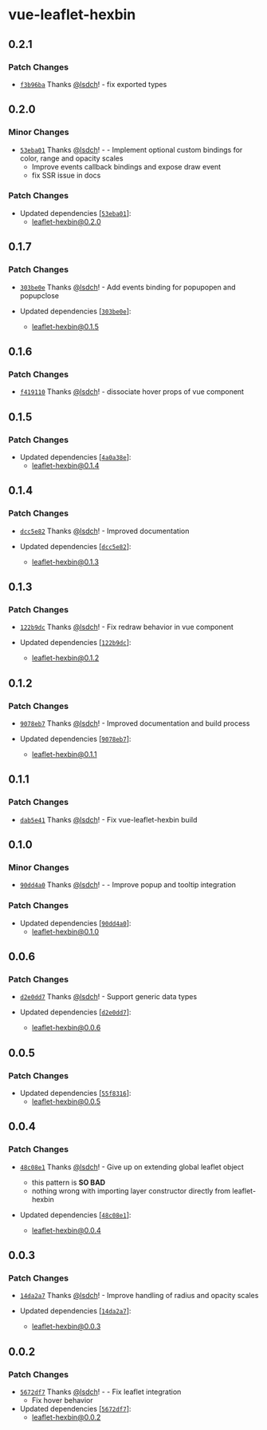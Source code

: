 # vue-leaflet-hexbin

## 0.2.1

### Patch Changes

- [`f3b96ba`](https://github.com/lsdch/leaflet-hexbin/commit/f3b96bae4db8fb1e59ee0be27cc4275df2600d48) Thanks [@lsdch](https://github.com/lsdch)! - fix exported types

## 0.2.0

### Minor Changes

- [`53eba01`](https://github.com/lsdch/leaflet-hexbin/commit/53eba0192854bbdc04c32dad6fd95fd01cf4181b) Thanks [@lsdch](https://github.com/lsdch)! - - Implement optional custom bindings for color, range and opacity scales
  - Improve events callback bindings and expose draw event
  - fix SSR issue in docs

### Patch Changes

- Updated dependencies [[`53eba01`](https://github.com/lsdch/leaflet-hexbin/commit/53eba0192854bbdc04c32dad6fd95fd01cf4181b)]:
  - leaflet-hexbin@0.2.0

## 0.1.7

### Patch Changes

- [`303be0e`](https://github.com/lsdch/leaflet-hexbin/commit/303be0ed7da9ec67d5038f6cd194f89539ef0c81) Thanks [@lsdch](https://github.com/lsdch)! - Add events binding for popupopen and popupclose

- Updated dependencies [[`303be0e`](https://github.com/lsdch/leaflet-hexbin/commit/303be0ed7da9ec67d5038f6cd194f89539ef0c81)]:
  - leaflet-hexbin@0.1.5

## 0.1.6

### Patch Changes

- [`f419110`](https://github.com/lsdch/leaflet-hexbin/commit/f419110709b9d509afac392e6ff74216da55960e) Thanks [@lsdch](https://github.com/lsdch)! - dissociate hover props of vue component

## 0.1.5

### Patch Changes

- Updated dependencies [[`4a0a38e`](https://github.com/lsdch/leaflet-hexbin/commit/4a0a38ed8ef98c87c1154b4eeb12bdb65175a2e3)]:
  - leaflet-hexbin@0.1.4

## 0.1.4

### Patch Changes

- [`dcc5e82`](https://github.com/lsdch/leaflet-hexbin/commit/dcc5e8296fd46f96947ca90408dbe9af0580c89e) Thanks [@lsdch](https://github.com/lsdch)! - Improved documentation

- Updated dependencies [[`dcc5e82`](https://github.com/lsdch/leaflet-hexbin/commit/dcc5e8296fd46f96947ca90408dbe9af0580c89e)]:
  - leaflet-hexbin@0.1.3

## 0.1.3

### Patch Changes

- [`122b9dc`](https://github.com/lsdch/leaflet-hexbin/commit/122b9dc1932d021841f528dc8736dffc1bf43eaf) Thanks [@lsdch](https://github.com/lsdch)! - Fix redraw behavior in vue component

- Updated dependencies [[`122b9dc`](https://github.com/lsdch/leaflet-hexbin/commit/122b9dc1932d021841f528dc8736dffc1bf43eaf)]:
  - leaflet-hexbin@0.1.2

## 0.1.2

### Patch Changes

- [`9078eb7`](https://github.com/lsdch/leaflet-hexbin/commit/9078eb7b1871488739a5eb32c65212c86a90a331) Thanks [@lsdch](https://github.com/lsdch)! - Improved documentation and build process

- Updated dependencies [[`9078eb7`](https://github.com/lsdch/leaflet-hexbin/commit/9078eb7b1871488739a5eb32c65212c86a90a331)]:
  - leaflet-hexbin@0.1.1

## 0.1.1

### Patch Changes

- [`dab5e41`](https://github.com/lsdch/leaflet-hexbin/commit/dab5e4175d5477f48bcb16277b5c8b0ac3c53ad0) Thanks [@lsdch](https://github.com/lsdch)! - Fix vue-leaflet-hexbin build

## 0.1.0

### Minor Changes

- [`90dd4a0`](https://github.com/lsdch/leaflet-hexbin/commit/90dd4a02aeecad33cea4e2cc0218c12f4673ce32) Thanks [@lsdch](https://github.com/lsdch)! - - Improve popup and tooltip integration

### Patch Changes

- Updated dependencies [[`90dd4a0`](https://github.com/lsdch/leaflet-hexbin/commit/90dd4a02aeecad33cea4e2cc0218c12f4673ce32)]:
  - leaflet-hexbin@0.1.0

## 0.0.6

### Patch Changes

- [`d2e0dd7`](https://github.com/lsdch/leaflet-hexbin/commit/d2e0dd7637dd8d47c2b8de9ecc56ac42b6b6aea0) Thanks [@lsdch](https://github.com/lsdch)! - Support generic data types

- Updated dependencies [[`d2e0dd7`](https://github.com/lsdch/leaflet-hexbin/commit/d2e0dd7637dd8d47c2b8de9ecc56ac42b6b6aea0)]:
  - leaflet-hexbin@0.0.6

## 0.0.5

### Patch Changes

- Updated dependencies [[`55f8316`](https://github.com/lsdch/leaflet-hexbin/commit/55f831647e4b95ac02f56da01a378d76dd7012db)]:
  - leaflet-hexbin@0.0.5

## 0.0.4

### Patch Changes

- [`48c08e1`](https://github.com/lsdch/leaflet-hexbin/commit/48c08e1324ce67b7ce1392651895b029b47a2ce9) Thanks [@lsdch](https://github.com/lsdch)! - Give up on extending global leaflet object

  - this pattern is **SO BAD**
  - nothing wrong with importing layer constructor directly from leaflet-hexbin

- Updated dependencies [[`48c08e1`](https://github.com/lsdch/leaflet-hexbin/commit/48c08e1324ce67b7ce1392651895b029b47a2ce9)]:
  - leaflet-hexbin@0.0.4

## 0.0.3

### Patch Changes

- [`14da2a7`](https://github.com/lsdch/leaflet-hexbin/commit/14da2a7da85356f474a39e7462e1ae73c40a920e) Thanks [@lsdch](https://github.com/lsdch)! - Improve handling of radius and opacity scales

- Updated dependencies [[`14da2a7`](https://github.com/lsdch/leaflet-hexbin/commit/14da2a7da85356f474a39e7462e1ae73c40a920e)]:
  - leaflet-hexbin@0.0.3

## 0.0.2

### Patch Changes

- [`5672df7`](https://github.com/lsdch/leaflet-hexbin/commit/5672df7a94880630d5d8c21f710c6d15f1421dd7) Thanks [@lsdch](https://github.com/lsdch)! - - Fix leaflet integration
  - Fix hover behavior
- Updated dependencies [[`5672df7`](https://github.com/lsdch/leaflet-hexbin/commit/5672df7a94880630d5d8c21f710c6d15f1421dd7)]:
  - leaflet-hexbin@0.0.2
